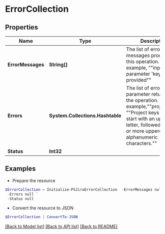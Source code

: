 # ErrorCollection
## Properties

Name | Type | Description | Notes
------------ | ------------- | ------------- | -------------
**ErrorMessages** | **String[]** | The list of error messages produced by this operation. For example, &quot;&quot;input parameter &#39;key&#39; must be provided&quot;&quot; | [optional] 
**Errors** | **System.Collections.Hashtable** | The list of errors by parameter returned by the operation. For example,&quot;&quot;projectKey&quot;&quot;: &quot;&quot;Project keys must start with an uppercase letter, followed by one or more uppercase alphanumeric characters.&quot;&quot; | [optional] 
**Status** | **Int32** |  | [optional] 

## Examples

- Prepare the resource
```powershell
$ErrorCollection = Initialize-PSJiraErrorCollection  -ErrorMessages null `
 -Errors null `
 -Status null
```

- Convert the resource to JSON
```powershell
$ErrorCollection | ConvertTo-JSON
```

[[Back to Model list]](../README.md#documentation-for-models) [[Back to API list]](../README.md#documentation-for-api-endpoints) [[Back to README]](../README.md)

